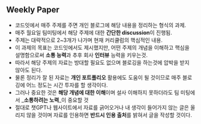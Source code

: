 ## Weekly Paper 
- 코드잇에서 매주 주제를 주면 개인 블로그에 해당 내용을 정리하는 형식의 과제.
- 매주 월요일 팀미팅에서 해당 주제에 대한 **간단한 discussion**이 진행됨.
- 주제는 대략적으로 2~3개가 나가며 현재 커리큘럼의 핵심적인 내용.
- 이 과제의 목표는 코드잇에서도 제시했지만, 어떤 주제의 개념을 이해하고 핵심을 설명함으로써 **소통 능력**과 추후 회사 **인터뷰** 능력을 키우는것.
- 따라서 해당 주제의 자료는 방대할 필요도 없으며 블로깅을 하는것에 압박을 받지 않아도 된다. 
- 물론 정리가 잘 된 자료는 **개인 포트폴리오** 활용에도 도움이 될 것이므로 매주 블로깅에 어느 정도는 시간 투자를 할 생각이다. 
- 그러나 중요한 것은 **해당 개념에 대한 이해**이며 설사 이해하지 못하더라도 팀 미팅에서 _**소통하려는 노력**_이 중요할 것
- 절대로 챗GPT나 웹사이트에서 자료를 긁어오거나 내 생각이 들어가지 않는 글은 올리지 않을 것이며 자료를 인용하면 **반드시 인용 출처**를 밝혀서 글을 작성할 것이다.
